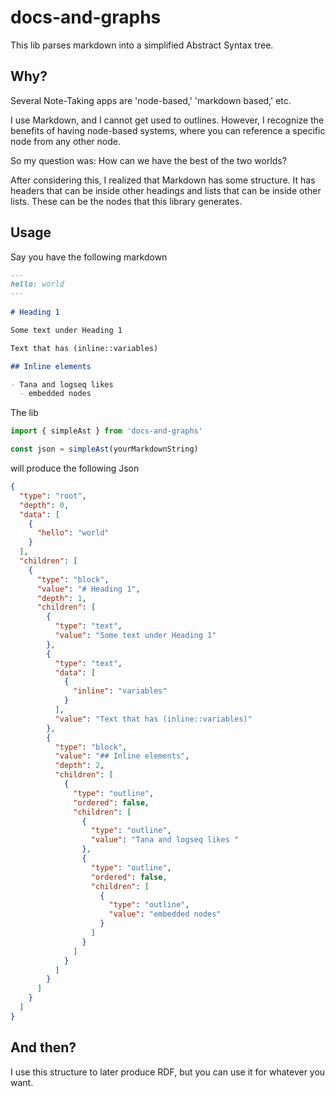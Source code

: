 # docs-and-graphs

This lib parses markdown into a simplified Abstract Syntax tree.

## Why?

Several Note-Taking apps are 'node-based,' 'markdown based,' etc.

I use Markdown, and I cannot get used to outlines. However, I recognize the benefits of having node-based systems, where you can reference a specific node from any other node.

So my question was:  How can we have the best of the two worlds?

After considering this, I realized that Markdown has some structure. It has headers that can be inside other headings and lists that can be inside other lists. These can be the nodes that this library generates.


## Usage

Say you have the following markdown

```markdown
---
hello: world
---
 
# Heading 1

Some text under Heading 1

Text that has (inline::variables)

## Inline elements

- Tana and logseq likes 
  - embedded nodes
```

The lib

```js
import { simpleAst } from 'docs-and-graphs'

const json = simpleAst(yourMarkdownString)
```

will produce the following Json

```json
{
  "type": "root",
  "depth": 0,
  "data": [
    {
      "hello": "world"
    }
  ],
  "children": [
    {
      "type": "block",
      "value": "# Heading 1",
      "depth": 1,
      "children": [
        {
          "type": "text",
          "value": "Some text under Heading 1"
        },
        {
          "type": "text",
          "data": [
            {
              "inline": "variables"
            }
          ],
          "value": "Text that has (inline::variables)"
        },
        {
          "type": "block",
          "value": "## Inline elements",
          "depth": 2,
          "children": [
            {
              "type": "outline",
              "ordered": false,
              "children": [
                {
                  "type": "outline",
                  "value": "Tana and logseq likes "
                },
                {
                  "type": "outline",
                  "ordered": false,
                  "children": [
                    {
                      "type": "outline",
                      "value": "embedded nodes"
                    }
                  ]
                }
              ]
            }
          ]
        }
      ]
    }
  ]
}

```

## And then?

I use this structure to later produce RDF, but you can use it for whatever you want.
